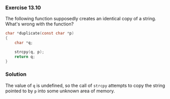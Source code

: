 ### Exercise 13.10
The following function supposedly creates an identical copy of a string. What's
wrong with the function?

```c
char *duplicate(const char *p)
{
    char *q;

    strcpy(q, p);
    return q;
}
```

### Solution
The value of `q` is undefined, so the call of `strcpy` attempts to copy the string pointed to by `p` into some unknown area of memory.
